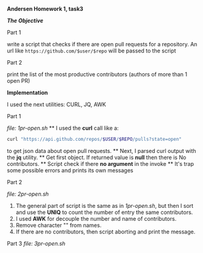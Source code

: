 **Andersen Homework 1, task3**

__*The Objective*__

Part 1

write a script that checks if there are open pull requests for a repository. An url like `https://github.com/$user/$repo` will be passed to the script

Part 2

print the list of the most productive contributors (authors of more than 1 open PR)


**Implementation**

I used the next utilities: CURL, JQ, AWK

Part 1

*file: 1pr-open.sh*
** I used the **curl** call like a:
```sh
curl "https://api.github.com/repos/$USER/$REPO/pulls?state=open"
```
to get json data about open pull requests.
** Next, I parsed curl output with the **jq** utility.
** Get first object. If returned value is **null** then there is No contributors.
** Script check if there **no argument** in the invoke
** It's trap some possible errors and prints its own messages

Part 2

*file: 2pr-open.sh*
1. The general part of script is the same as in *1pr-open.sh*, but then I sort and use the **UNIQ** to count the number of entry the same contributors.
2. I used **AWK** for decouple the number and name of contributors.
3. Remove character "" from names.
4. If there are no contributors, then script aborting and print the message.


Part 3
*file: 3pr-open.sh*
